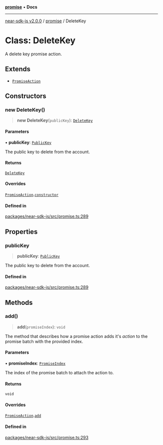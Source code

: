 [**promise**](../README.md) • **Docs**

***

[near-sdk-js v2.0.0](../../packages.md) / [promise](../README.md) / DeleteKey

# Class: DeleteKey

A delete key promise action.

## Extends

- [`PromiseAction`](PromiseAction.md)

## Constructors

### new DeleteKey()

> **new DeleteKey**(`publicKey`): [`DeleteKey`](DeleteKey.md)

#### Parameters

• **publicKey**: [`PublicKey`](../../types/public_key/classes/PublicKey.md)

The public key to delete from the account.

#### Returns

[`DeleteKey`](DeleteKey.md)

#### Overrides

[`PromiseAction`](PromiseAction.md).[`constructor`](PromiseAction.md#constructors)

#### Defined in

[packages/near-sdk-js/src/promise.ts:289](https://github.com/dim-daskalov/near-sdk-js/blob/0c34997aba6fa3f679d39c16d17f5e07ff189c24/packages/near-sdk-js/src/promise.ts#L289)

## Properties

### publicKey

> **publicKey**: [`PublicKey`](../../types/public_key/classes/PublicKey.md)

The public key to delete from the account.

#### Defined in

[packages/near-sdk-js/src/promise.ts:289](https://github.com/dim-daskalov/near-sdk-js/blob/0c34997aba6fa3f679d39c16d17f5e07ff189c24/packages/near-sdk-js/src/promise.ts#L289)

## Methods

### add()

> **add**(`promiseIndex`): `void`

The method that describes how a promise action adds it's _action_ to the promise batch with the provided index.

#### Parameters

• **promiseIndex**: [`PromiseIndex`](../../utils/type-aliases/PromiseIndex.md)

The index of the promise batch to attach the action to.

#### Returns

`void`

#### Overrides

[`PromiseAction`](PromiseAction.md).[`add`](PromiseAction.md#add)

#### Defined in

[packages/near-sdk-js/src/promise.ts:293](https://github.com/dim-daskalov/near-sdk-js/blob/0c34997aba6fa3f679d39c16d17f5e07ff189c24/packages/near-sdk-js/src/promise.ts#L293)
